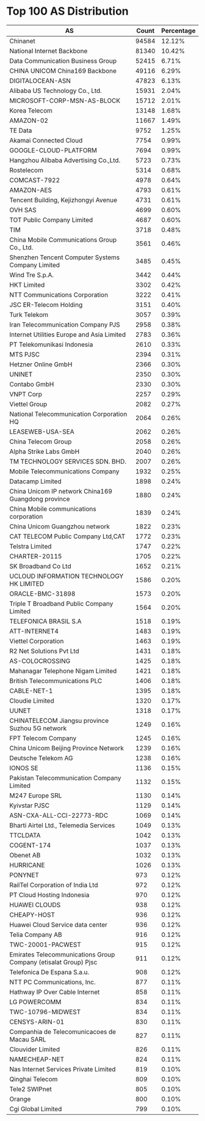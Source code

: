 # Top 100 AS Distribution
| AS | Count | Percentage |
|----|----|----|
| Chinanet | 94584 | 12.12% |
| National Internet Backbone | 81340 | 10.42% |
| Data Communication Business Group | 52415 | 6.71% |
| CHINA UNICOM China169 Backbone | 49116 | 6.29% |
| DIGITALOCEAN-ASN | 47823 | 6.13% |
| Alibaba US Technology Co., Ltd. | 15931 | 2.04% |
| MICROSOFT-CORP-MSN-AS-BLOCK | 15712 | 2.01% |
| Korea Telecom | 13148 | 1.68% |
| AMAZON-02 | 11667 | 1.49% |
| TE Data | 9752 | 1.25% |
| Akamai Connected Cloud | 7754 | 0.99% |
| GOOGLE-CLOUD-PLATFORM | 7694 | 0.99% |
| Hangzhou Alibaba Advertising Co.,Ltd. | 5723 | 0.73% |
| Rostelecom | 5314 | 0.68% |
| COMCAST-7922 | 4978 | 0.64% |
| AMAZON-AES | 4793 | 0.61% |
| Tencent Building, Kejizhongyi Avenue | 4731 | 0.61% |
| OVH SAS | 4699 | 0.60% |
| TOT Public Company Limited | 4687 | 0.60% |
| TIM | 3718 | 0.48% |
| China Mobile Communications Group Co., Ltd. | 3561 | 0.46% |
| Shenzhen Tencent Computer Systems Company Limited | 3485 | 0.45% |
| Wind Tre S.p.A. | 3442 | 0.44% |
| HKT Limited | 3302 | 0.42% |
| NTT Communications Corporation | 3222 | 0.41% |
| JSC ER-Telecom Holding | 3151 | 0.40% |
| Turk Telekom | 3057 | 0.39% |
| Iran Telecommunication Company PJS | 2958 | 0.38% |
| Internet Utilities Europe and Asia Limited | 2783 | 0.36% |
| PT Telekomunikasi Indonesia | 2610 | 0.33% |
| MTS PJSC | 2394 | 0.31% |
| Hetzner Online GmbH | 2366 | 0.30% |
| UNINET | 2350 | 0.30% |
| Contabo GmbH | 2330 | 0.30% |
| VNPT Corp | 2257 | 0.29% |
| Viettel Group | 2082 | 0.27% |
| National Telecommunication Corporation HQ | 2064 | 0.26% |
| LEASEWEB-USA-SEA | 2062 | 0.26% |
| China Telecom Group | 2058 | 0.26% |
| Alpha Strike Labs GmbH | 2040 | 0.26% |
| TM TECHNOLOGY SERVICES SDN. BHD. | 2007 | 0.26% |
| Mobile Telecommunications Company | 1932 | 0.25% |
| Datacamp Limited | 1898 | 0.24% |
| China Unicom IP network China169 Guangdong province | 1880 | 0.24% |
| China Mobile communications corporation | 1839 | 0.24% |
| China Unicom Guangzhou network | 1822 | 0.23% |
| CAT TELECOM Public Company Ltd,CAT | 1772 | 0.23% |
| Telstra Limited | 1747 | 0.22% |
| CHARTER-20115 | 1705 | 0.22% |
| SK Broadband Co Ltd | 1652 | 0.21% |
| UCLOUD INFORMATION TECHNOLOGY HK LIMITED | 1586 | 0.20% |
| ORACLE-BMC-31898 | 1573 | 0.20% |
| Triple T Broadband Public Company Limited | 1564 | 0.20% |
| TELEFONICA BRASIL S.A | 1518 | 0.19% |
| ATT-INTERNET4 | 1483 | 0.19% |
| Viettel Corporation | 1463 | 0.19% |
| R2 Net Solutions Pvt Ltd | 1431 | 0.18% |
| AS-COLOCROSSING | 1425 | 0.18% |
| Mahanagar Telephone Nigam Limited | 1421 | 0.18% |
| British Telecommunications PLC | 1406 | 0.18% |
| CABLE-NET-1 | 1395 | 0.18% |
| Cloudie Limited | 1320 | 0.17% |
| UUNET | 1318 | 0.17% |
| CHINATELECOM Jiangsu province Suzhou 5G network | 1249 | 0.16% |
| FPT Telecom Company | 1245 | 0.16% |
| China Unicom Beijing Province Network | 1239 | 0.16% |
| Deutsche Telekom AG | 1238 | 0.16% |
| IONOS SE | 1136 | 0.15% |
| Pakistan Telecommunication Company Limited | 1132 | 0.15% |
| M247 Europe SRL | 1130 | 0.14% |
| Kyivstar PJSC | 1129 | 0.14% |
| ASN-CXA-ALL-CCI-22773-RDC | 1069 | 0.14% |
| Bharti Airtel Ltd., Telemedia Services | 1049 | 0.13% |
| TTCLDATA | 1042 | 0.13% |
| COGENT-174 | 1037 | 0.13% |
| Obenet AB | 1032 | 0.13% |
| HURRICANE | 1026 | 0.13% |
| PONYNET | 973 | 0.12% |
| RailTel Corporation of India Ltd | 972 | 0.12% |
| PT Cloud Hosting Indonesia | 970 | 0.12% |
| HUAWEI CLOUDS | 938 | 0.12% |
| CHEAPY-HOST | 936 | 0.12% |
| Huawei Cloud Service data center | 936 | 0.12% |
| Telia Company AB | 916 | 0.12% |
| TWC-20001-PACWEST | 915 | 0.12% |
| Emirates Telecommunications Group Company (etisalat Group) Pjsc | 911 | 0.12% |
| Telefonica De Espana S.a.u. | 908 | 0.12% |
| NTT PC Communications, Inc. | 877 | 0.11% |
| Hathway IP Over Cable Internet | 858 | 0.11% |
| LG POWERCOMM | 834 | 0.11% |
| TWC-10796-MIDWEST | 834 | 0.11% |
| CENSYS-ARIN-01 | 830 | 0.11% |
| Companhia de Telecomunicacoes de Macau SARL | 827 | 0.11% |
| Clouvider Limited | 826 | 0.11% |
| NAMECHEAP-NET | 824 | 0.11% |
| Nas Internet Services Private Limited | 819 | 0.10% |
| Qinghai Telecom | 809 | 0.10% |
| Tele2 SWIPnet | 805 | 0.10% |
| Orange | 800 | 0.10% |
| Cgi Global Limited | 799 | 0.10% |
